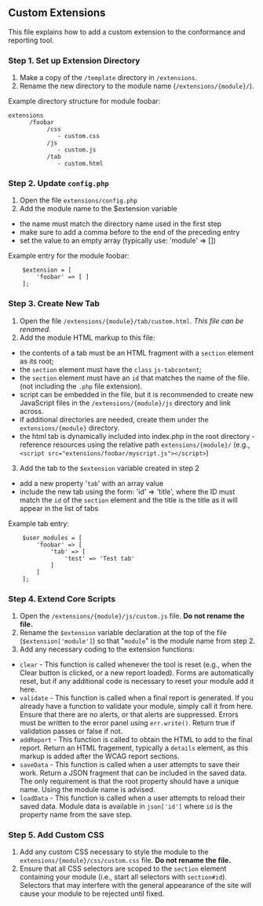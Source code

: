 ## Custom Extensions

This file explains how to add a custom extension to the conformance and reporting tool.

### Step 1. Set up Extension Directory

1. Make a copy of the ```/template``` directory in ```/extensions```.
2. Rename the new directory to the module name (```/extensions/{module}/```).

Example directory structure for module foobar:
```
extensions
      /foobar
           /css
              - custom.css
           /js
              - custom.js
           /tab
              - custom.html
```

### Step 2. Update ```config.php```

1. Open the file ```extensions/config.php```
2. Add the module name to the $extension variable
  - the name must match the directory name used in the first step
  - make sure to add a comma before to the end of the preceding entry
  - set the value to an empty array (typically use: 'module' => [])

Example entry for the module foobar:
```
	$extension = [
		'foobar' => [ ]
	];
```

### Step 3. Create New Tab

1. Open the file ```/extensions/{module}/tab/custom.html```. _This file can be renamed._
2. Add the module HTML markup to this file:
  * the contents of a tab must be an HTML fragment with a ```section``` element as its root;
  * the ```section``` element must have the ```class``` ```js-tabcontent```;
  * the ```section``` element must have an ```id``` that matches the name of the file. (not including the ```.php``` file extension).
  * script can be embedded in the file, but it is recommended to create new JavaScript files in the ```/extensions/{module}/js``` directory and link across.
  * if additional directories are needed, create them under the ```extensions/{module}``` directory.
  * the html tab is dynamically included into index.php in the root directory - reference resources using the relative path ```extensions/{module}/``` (e.g., ```<script src="extensions/foobar/myscript.js"></script>```)
3. Add the tab to the ```$extension``` variable created in step 2
  * add a new property '```tab```' with an array value
  * include the new tab using the form: 'id' => 'title', where the ID must match the ```id``` of the ```section``` element and the title is the title as it will appear in the list of tabs

Example tab entry:
```
	$user_modules = [
		'foobar' => [
			'tab' => [
				'test' => 'Test tab'
			]
		]
	];
```

### Step 4. Extend Core Scripts

1. Open the ```/extensions/{module}/js/custom.js``` file. __Do not rename the file.__
2. Rename the ```$extension``` variable declaration at the top of the file (```$extension['module']```) so that "```module```" is the module name from step 2.
3. Add any necessary coding to the extension functions:
  * ```clear``` - This function is called whenever the tool is reset (e.g., when the Clear button is clicked, or a new report loaded). Forms are automatically reset, but if any additional code is necessary to reset your module add it here.
  * ```validate``` - This function is called when a final report is generated. If you already have a function to validate your module, simply call it from here. Ensure that there are no alerts, or that alerts are suppressed. Errors must be written to the error panel using ```err.write()```. Return true if validation passes or false if not.
  * ```addReport``` - This function is called to obtain the HTML to add to the final report. Return an HTML fragement, typically a ```details``` element, as this markup is added after the WCAG report sections.
  * ```saveData``` - This function is called when a user attempts to save their work. Return a JSON fragment that can be included in the saved data. The only requirement is that the root property should have a unique name. Using the module name is advised. 
  * ```loadData``` - This function is called when a user attempts to reload their saved data. Module data is available in ```json['id']``` where ```id``` is the property name from the save step.

### Step 5. Add Custom CSS

1. Add any custom CSS necessary to style the module to the ```extensions/{module}/css/custom.css``` file. __Do not rename the file.__
2. Ensure that all CSS selectors are scoped to the ```section``` element containing your module (i.e., start all selectors with ```section#id```). Selectors that may interfere with the general appearance of the site will cause your module to be rejected until fixed.

